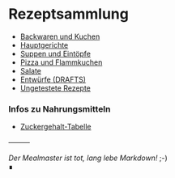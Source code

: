 # Rezeptsammlung

 - [Backwaren und Kuchen](docs/Backwaren_und_Kuchen/index.md)  
 - [Hauptgerichte](docs/Hauptgerichte/index.md)  
 - [Suppen und Eintöpfe](docs/Suppen_und_Eintoepfe/index.md)  
 - [Pizza und Flammkuchen](docs/Pizza_und_Flammkuchen/index.md)  
 - [Salate](docs/Salate/index.md)
 - [Entwürfe (DRAFTS)](docs/DRAFTS/)  
 - [Ungetestete Rezepte](docs/UNTESTED/index.md)  

### Infos zu Nahrungsmitteln

 - [Zuckergehalt-Tabelle](docs/Zuckergehalt_2017.html)

———

*Der Mealmaster ist tot, lang lebe Markdown!* ;-)  
∎

